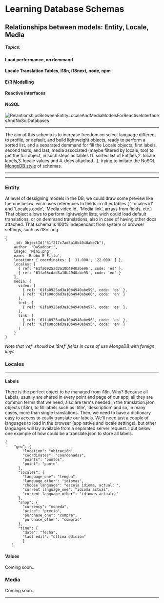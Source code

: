 
# Learning Database Schemas

## Relationships between models: Entity, Locale, Media
##### Topics:
#### Load performance, on demmand
#### Locale Translation Tables, i18n, i18next, node, npm
#### E/R Modelling
#### Reactive interfaces
#### NoSQL

![RelantionshipsBetweenEntityLocaleAndMediaModelsForReactiveInterfacesAndNoSqlDatabases](https://user-images.githubusercontent.com/57029303/151651517-648ad2aa-e787-462c-96d8-88263a1f3325.png)



***
The aim of this schema is to increase freedom on select language different to profile, or default, and build lightweight objects, ready to perform a sorted list, and a separated demmand for fill the Locale objects, first labels, second texts, and last, media associated (maybe filtered by locale, too) to get the full object, in such steps as tables (1. sorted list of Entities,2. locale labels,3. locale values and 4. docs attached...), trying to imitate the NoSQL [MongoDB style](https://docs.mongodb.com/manual/tutorial/model-embedded-one-to-one-relationships-between-documents/) of schemas. 

***
***
### Entity

At level of dessigning models in the DB, we could draw some preview like the one below, 
wich uses references to fields in other tables ( 'Locales.id' and 'Locales.code', 'Media.video.id', 'Media.link', arrays from fields, etc.)
That object allows to perform lightweight lists, wich could load default translations, or on demmand translations, also in case of having other docs attached.
That schema is 100% independant from system or browser settings, such as i18n.lang.
```
{
    _id: ObjectId("61f217c7ad3a10b4940abe7b"),
    author: 'DaSaddori',
    image: 'Mini.png',
    name: 'Babbu E Fillu',
    location: { coordinates: [ '11.000', '22.000' ] },
    locales: [
      { ref: '61fa0925ad3a10b4940abe96', code: 'es' },
      { ref: '61fa08cdad3a10b4940abe95', code: 'en' }
    ],
    media: {
      video: [
        { ref: '61fa0925ad3a10b4940abe59', code: 'es' },
        { ref: '61fa08cdad3a10b4940abe60', code: 'en' }
      ],
      text: [
        { ref: '61fa0925ad3a10b4940abe57', code: 'es' },
      ],
      link: [
        { ref: '61fa0925ad3a10b4940abe96', code: 'es' },
        { ref: '61fa08cdad3a10b4940abe95', code: 'en' }
      ]
    }
}
```
*Note that 'ref' should be '$ref' fields in case of use MongoDB with foreign keys*
### Locales
***
#### Labels
There is the perfect object to be managed from i18n. Why? Because all Labels, usually are shared in every point and page of our app, all they are common terms that we need, also are terms needed in the translation.json objects (i18n),  to fill labels such as 'title', 'description' and so, in many cases, more than single translations. Then, we need to have a dictionary easy to access to easily translate our labels. We'll need just a couple of languages to load in the browser (app native and locale settings), but  other languages will lay  available  from a separated server request. I put below one example of how could be a translate.json to store all labels.
```
{
    "geo": {
        "location": "ubicación",
        "coordinates": "coordenadas",
        "points": "puntos",
        "point": "punto"
      },
      "locales": {
        "language_one": "lengua",
        "language_other": "idiomas",
        "choose language": "escoja idioma, actual: ",
        "current language_one": "idioma actual",
        "current language_other": "idiomas actuales"
      },
      "shop": {
        "currency": "moneda",
        "price": "precio",
        "purchase_one": "compra",
        "purchase_other": "compras"        
      },
      "time": {
        "date": "fecha",
        "last edit": "última edición"
        }
   }
```

#### Values
Coming soon...
### Media 
Coming soon...
 ***
 
